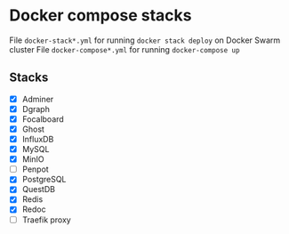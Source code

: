 # Docker compose stacks

File `docker-stack*.yml` for running `docker stack deploy` on Docker Swarm cluster
File `docker-compose*.yml` for running `docker-compose up`

## Stacks

- [x] Adminer
- [x] Dgraph
- [x] Focalboard
- [x] Ghost
- [x] InfluxDB
- [x] MySQL
- [x] MinIO
- [ ] Penpot
- [x] PostgreSQL
- [x] QuestDB
- [x] Redis
- [x] Redoc
- [ ] Traefik proxy
